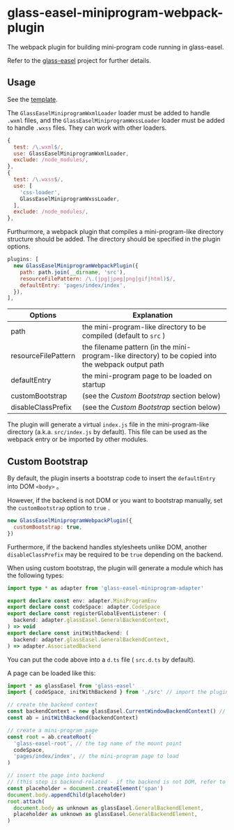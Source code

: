 # glass-easel-miniprogram-webpack-plugin

The webpack plugin for building mini-program code running in glass-easel.

Refer to the [glass-easel](https://github.com/wechat-miniprogram/glass-easel) project for further details.

## Usage

See the [template](../glass-easel-miniprogram-template/).

The `GlassEaselMiniprogramWxmlLoader` loader must be added to handle `.wxml` files, and the `GlassEaselMiniprogramWxssLoader` loader must be added to handle `.wxss` files. They can work with other loaders.

```js
{
  test: /\.wxml$/,
  use: GlassEaselMiniprogramWxmlLoader,
  exclude: /node_modules/,
},
{
  test: /\.wxss$/,
  use: [
    'css-loader',
    GlassEaselMiniprogramWxssLoader,
  ],
  exclude: /node_modules/,
},
```

Furthurmore, a webpack plugin that compiles a mini-program-like directory structure should be added. The directory should be specified in the plugin options.

```js
plugins: [
  new GlassEaselMiniprogramWebpackPlugin({
    path: path.join(__dirname, 'src'),
    resourceFilePattern: /\.(jpg|jpeg|png|gif|html)$/,
    defaultEntry: 'pages/index/index',
  }),
],
```

| Options | Explanation |
| ------- | ----------- |
| path | the mini-program-like directory to be compiled (default to `src` ) |
| resourceFilePattern | the filename pattern (in the mini-program-like directory) to be copied into the webpack output path |
| defaultEntry | the mini-program page to be loaded on startup |
| customBootstrap | (see the *Custom Bootstrap* section below) |
| disableClassPrefix | (see the *Custom Bootstrap* section below) |

The plugin will generate a virtual `index.js` file in the mini-program-like directory (a.k.a. `src/index.js` by default). This file can be used as the webpack entry or be imported by other modules.

## Custom Bootstrap

By default, the plugin inserts a bootstrap code to insert the `defaultEntry` into DOM `<body>` 。

However, if the backend is not DOM or you want to bootstrap manually, set the `customBootstrap` option to `true` .

```js
new GlassEaselMiniprogramWebpackPlugin({
  customBootstrap: true,
})
```

Furthermore, if the backend handles stylesheets unlike DOM, another `disableClassPrefix` may be required to be `true` depending on the backend.

When using custom bootstrap, the plugin will generate a module which has the following types: 

```ts
import type * as adapter from 'glass-easel-miniprogram-adapter'

export declare const env: adapter.MiniProgramEnv
export declare const codeSpace: adapter.CodeSpace
export declare const registerGlobalEventListener: (
  backend: adapter.glassEasel.GeneralBackendContext,
) => void
export declare const initWithBackend: (
  backend: adapter.glassEasel.GeneralBackendContext,
) => adapter.AssociatedBackend
```

You can put the code above into a `d.ts` file ( `src.d.ts` by default).

A page can be loaded like this:

```js
import * as glassEasel from 'glass-easel'
import { codeSpace, initWithBackend } from './src' // import the plugin-generated code

// create the backend context
const backendContext = new glassEasel.CurrentWindowBackendContext() // or another backend context
const ab = initWithBackend(backendContext)

// create a mini-program page
const root = ab.createRoot(
  'glass-easel-root', // the tag name of the mount point
  codeSpace,
  'pages/index/index', // the mini-program page to load
)

// insert the page into backend
// (this step is backend-related - if the backend is not DOM, refer to the backend documentation)
const placeholder = document.createElement('span')
document.body.appendChild(placeholder)
root.attach(
  document.body as unknown as glassEasel.GeneralBackendElement,
  placeholder as unknown as glassEasel.GeneralBackendElement,
)
```
